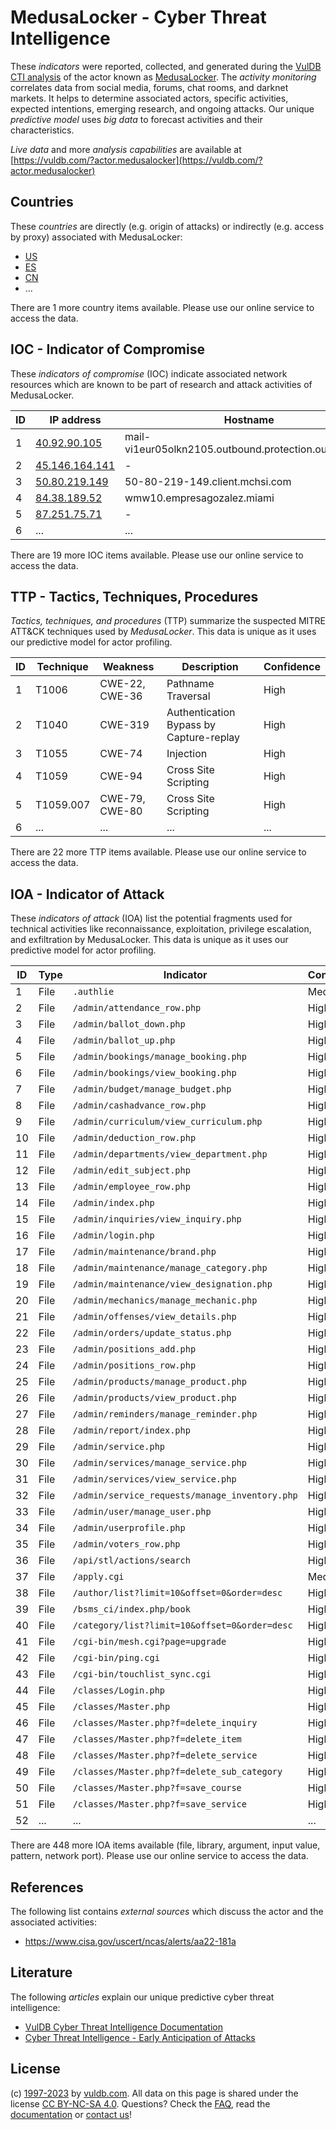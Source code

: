 # MedusaLocker - Cyber Threat Intelligence

These _indicators_ were reported, collected, and generated during the [VulDB CTI analysis](https://vuldb.com/?kb.cti) of the actor known as [MedusaLocker](https://vuldb.com/?actor.medusalocker). The _activity monitoring_ correlates data from social media, forums, chat rooms, and darknet markets. It helps to determine associated actors, specific activities, expected intentions, emerging research, and ongoing attacks. Our unique _predictive model_ uses _big data_ to forecast activities and their characteristics.

_Live data_ and more _analysis capabilities_ are available at [https://vuldb.com/?actor.medusalocker](https://vuldb.com/?actor.medusalocker)

## Countries

These _countries_ are directly (e.g. origin of attacks) or indirectly (e.g. access by proxy) associated with MedusaLocker:

* [US](https://vuldb.com/?country.us)
* [ES](https://vuldb.com/?country.es)
* [CN](https://vuldb.com/?country.cn)
* ...

There are 1 more country items available. Please use our online service to access the data.

## IOC - Indicator of Compromise

These _indicators of compromise_ (IOC) indicate associated network resources which are known to be part of research and attack activities of MedusaLocker.

ID | IP address | Hostname | Campaign | Confidence
-- | ---------- | -------- | -------- | ----------
1 | [40.92.90.105](https://vuldb.com/?ip.40.92.90.105) | mail-vi1eur05olkn2105.outbound.protection.outlook.com | - | High
2 | [45.146.164.141](https://vuldb.com/?ip.45.146.164.141) | - | - | High
3 | [50.80.219.149](https://vuldb.com/?ip.50.80.219.149) | 50-80-219-149.client.mchsi.com | - | High
4 | [84.38.189.52](https://vuldb.com/?ip.84.38.189.52) | wmw10.empresagozalez.miami | - | High
5 | [87.251.75.71](https://vuldb.com/?ip.87.251.75.71) | - | - | High
6 | ... | ... | ... | ...

There are 19 more IOC items available. Please use our online service to access the data.

## TTP - Tactics, Techniques, Procedures

_Tactics, techniques, and procedures_ (TTP) summarize the suspected MITRE ATT&CK techniques used by _MedusaLocker_. This data is unique as it uses our predictive model for actor profiling.

ID | Technique | Weakness | Description | Confidence
-- | --------- | -------- | ----------- | ----------
1 | T1006 | CWE-22, CWE-36 | Pathname Traversal | High
2 | T1040 | CWE-319 | Authentication Bypass by Capture-replay | High
3 | T1055 | CWE-74 | Injection | High
4 | T1059 | CWE-94 | Cross Site Scripting | High
5 | T1059.007 | CWE-79, CWE-80 | Cross Site Scripting | High
6 | ... | ... | ... | ...

There are 22 more TTP items available. Please use our online service to access the data.

## IOA - Indicator of Attack

These _indicators of attack_ (IOA) list the potential fragments used for technical activities like reconnaissance, exploitation, privilege escalation, and exfiltration by MedusaLocker. This data is unique as it uses our predictive model for actor profiling.

ID | Type | Indicator | Confidence
-- | ---- | --------- | ----------
1 | File | `.authlie` | Medium
2 | File | `/admin/attendance_row.php` | High
3 | File | `/admin/ballot_down.php` | High
4 | File | `/admin/ballot_up.php` | High
5 | File | `/admin/bookings/manage_booking.php` | High
6 | File | `/admin/bookings/view_booking.php` | High
7 | File | `/admin/budget/manage_budget.php` | High
8 | File | `/admin/cashadvance_row.php` | High
9 | File | `/admin/curriculum/view_curriculum.php` | High
10 | File | `/admin/deduction_row.php` | High
11 | File | `/admin/departments/view_department.php` | High
12 | File | `/admin/edit_subject.php` | High
13 | File | `/admin/employee_row.php` | High
14 | File | `/admin/index.php` | High
15 | File | `/admin/inquiries/view_inquiry.php` | High
16 | File | `/admin/login.php` | High
17 | File | `/admin/maintenance/brand.php` | High
18 | File | `/admin/maintenance/manage_category.php` | High
19 | File | `/admin/maintenance/view_designation.php` | High
20 | File | `/admin/mechanics/manage_mechanic.php` | High
21 | File | `/admin/offenses/view_details.php` | High
22 | File | `/admin/orders/update_status.php` | High
23 | File | `/admin/positions_add.php` | High
24 | File | `/admin/positions_row.php` | High
25 | File | `/admin/products/manage_product.php` | High
26 | File | `/admin/products/view_product.php` | High
27 | File | `/admin/reminders/manage_reminder.php` | High
28 | File | `/admin/report/index.php` | High
29 | File | `/admin/service.php` | High
30 | File | `/admin/services/manage_service.php` | High
31 | File | `/admin/services/view_service.php` | High
32 | File | `/admin/service_requests/manage_inventory.php` | High
33 | File | `/admin/user/manage_user.php` | High
34 | File | `/admin/userprofile.php` | High
35 | File | `/admin/voters_row.php` | High
36 | File | `/api/stl/actions/search` | High
37 | File | `/apply.cgi` | Medium
38 | File | `/author/list?limit=10&offset=0&order=desc` | High
39 | File | `/bsms_ci/index.php/book` | High
40 | File | `/category/list?limit=10&offset=0&order=desc` | High
41 | File | `/cgi-bin/mesh.cgi?page=upgrade` | High
42 | File | `/cgi-bin/ping.cgi` | High
43 | File | `/cgi-bin/touchlist_sync.cgi` | High
44 | File | `/classes/Login.php` | High
45 | File | `/classes/Master.php` | High
46 | File | `/classes/Master.php?f=delete_inquiry` | High
47 | File | `/classes/Master.php?f=delete_item` | High
48 | File | `/classes/Master.php?f=delete_service` | High
49 | File | `/classes/Master.php?f=delete_sub_category` | High
50 | File | `/classes/Master.php?f=save_course` | High
51 | File | `/classes/Master.php?f=save_service` | High
52 | ... | ... | ...

There are 448 more IOA items available (file, library, argument, input value, pattern, network port). Please use our online service to access the data.

## References

The following list contains _external sources_ which discuss the actor and the associated activities:

* https://www.cisa.gov/uscert/ncas/alerts/aa22-181a

## Literature

The following _articles_ explain our unique predictive cyber threat intelligence:

* [VulDB Cyber Threat Intelligence Documentation](https://vuldb.com/?kb.cti)
* [Cyber Threat Intelligence - Early Anticipation of Attacks](https://www.scip.ch/en/?labs.20201022)

## License

(c) [1997-2023](https://vuldb.com/?kb.changelog) by [vuldb.com](https://vuldb.com/?kb.about). All data on this page is shared under the license [CC BY-NC-SA 4.0](https://creativecommons.org/licenses/by-nc-sa/4.0/). Questions? Check the [FAQ](https://vuldb.com/?kb.faq), read the [documentation](https://vuldb.com/?kb) or [contact us](https://vuldb.com/?contact)!
